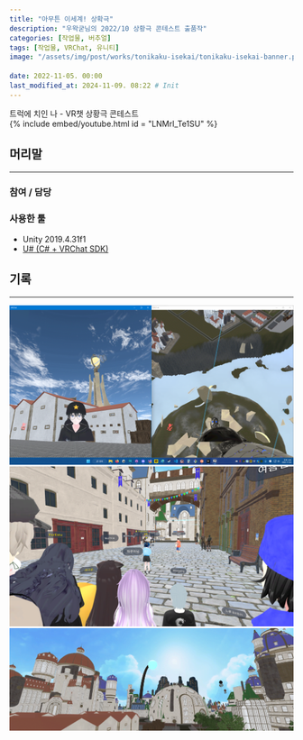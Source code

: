```yaml
---
title: "아무튼 이세계! 상확극"
description: "우왁굳님의 2022/10 상황극 콘테스트 출품작"
categories: [작업물, 버추얼]
tags: [작업물, VRChat, 유니티]
image: "/assets/img/post/works/tonikaku-isekai/tonikaku-isekai-banner.png"

date: 2022-11-05. 00:00
last_modified_at: 2024-11-09. 08:22 # Init
---
```


트럭에 치인 나 - VR챗 상황극 콘테스트  
{% include embed/youtube.html id = "LNMrl_Te1SU" %}

## 머리말

---

### 참여 / 담당

### 사용한 툴

- Unity 2019.4.31f1
- [U# (C# + VRChat SDK)](https://udonsharp.docs.vrchat.com/)

## 기록

---

![221104-024541](/assets/img/post/works/tonikaku-isekai/221104-024541.png)
![221105-224421](/assets/img/post/works/tonikaku-isekai/221105-224421.png)
![tonikaku-isekai-banner](/assets/img/post/works/tonikaku-isekai/tonikaku-isekai-banner.png)
